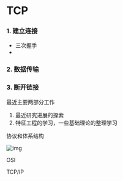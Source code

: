 # TCP

### 1. 建立连接

- 三次握手
- 

### 2. 数据传输

### 3. 断开链接









最近主要两部分工作

1. 最近研究进展的探索
2. 特征工程的学习，一些基础理论的整理学习







协议和体系结构

![img](https://book.itheima.net/uploads/course/images/c/4.10/image-20200630131604898.png)

OSI



TCP/IP